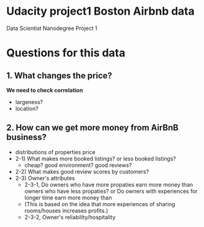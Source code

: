 # Udacity project1 Boston Airbnb data
Data Scientist Nanodegree Project 1

# Questions for this data
## 1. What changes the price?
**We need to check correlation**
- largeness?
- location?

## 2. How can we get more money from AirBnB business?
 - distributions of properties price
 - 2-1) What makes more booked listings? or less booked listings?
     - cheap? good environment? good reviews?
 - 2-2) What makes good review scores by customers?
 - 2-3) Owner's attributes
     - 2-3-1, Do owners who have more propaties earn more money than owners who have less propaties? or Do owners with experiences for longer time earn more money than 
      - (This is based on the idea that more experiences of sharing rooms/houses increases profits.)
     - 2-3-2, Owner's reliability/hospitality
